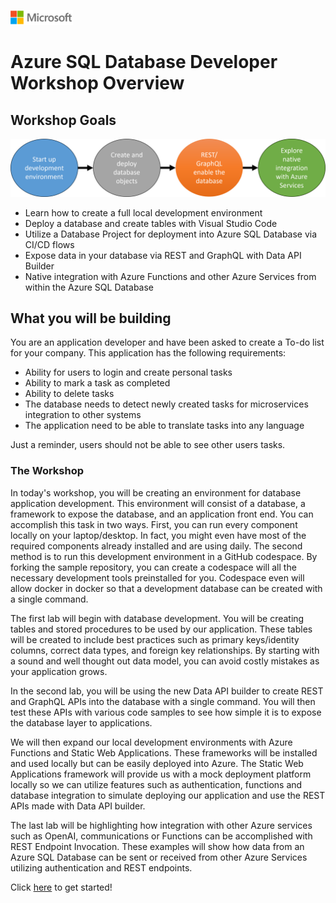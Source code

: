 ![A picture of the Microsoft Logo](./docs/media/graphics/microsoftlogo.png)

# Azure SQL Database Developer Workshop Overview

## Workshop Goals

![A picture of the flow of the workshop](./docs/media/flow1.png)

* Learn how to create a full local development environment
* Deploy a database and create tables with Visual Studio Code
* Utilize a Database Project for deployment into Azure SQL Database via CI/CD flows
* Expose data in your database via REST and GraphQL with Data API Builder
* Native integration with Azure Functions and other Azure Services from within the Azure SQL Database

## What you will be building

You are an application developer and have been asked to create a To-do list for your company. This application has the following requirements:

* Ability for users to login and create personal tasks
* Ability to mark a task as completed
* Ability to delete tasks
* The database needs to detect newly created tasks for microservices integration to other systems
* The application need to be able to translate tasks into any language

Just a reminder, users should not be able to see other users tasks.

### The Workshop

In today's workshop, you will be creating an environment for database application development. This environment will consist of a database, a framework to expose the database, and an application front end. You can accomplish this task in two ways. First, you can run every component locally on your laptop/desktop. In fact, you might even have most of the required components already installed and are using daily. The second method is to run this development environment in a GitHub codespace. By forking the sample repository, you can create a codespace will all the necessary development tools preinstalled for you. Codespace even will allow docker in docker so that a development database can be created with a single command.

The first lab will begin with database development. You will be creating tables and stored procedures to be used by our application. These tables will be created to include best practices such as primary keys/identity columns, correct data types, and foreign key relationships. By starting with a sound and well thought out data model, you can avoid costly mistakes as your application grows.

In the second lab, you will be using the new Data API builder to create REST and GraphQL APIs into the database with a single command. You will then test these APIs with various code samples to see how simple it is to expose the database layer to applications.

We will then expand our local development environments with Azure Functions and Static Web Applications. These frameworks will be installed and used locally but can be easily deployed into Azure. The Static Web Applications framework will provide us with a mock deployment platform locally so we can utilize features such as authentication, functions and database integration to simulate deploying our application and use the REST APIs made with Data API builder.

The last lab will be highlighting how integration with other Azure services such as OpenAI, communications or Functions can be accomplished with REST Endpoint Invocation. These examples will show how data from an Azure SQL Database can be sent or received from other Azure Services utilizing authentication and REST endpoints.

Click [here](./docs/1-Getting-started.md) to get started!
